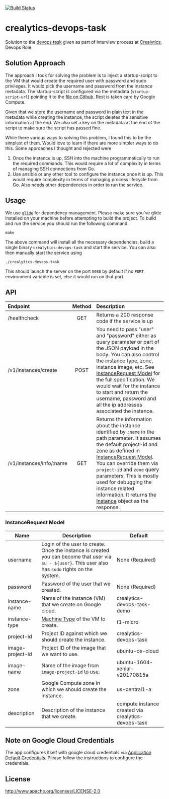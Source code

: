 [![Build Status](https://travis-ci.org/ashwanthkumar/crealytics-devops-task.svg?branch=master)](https://travis-ci.org/ashwanthkumar/crealytics-devops-task)
# crealytics-devops-task

Solution to the [devops task](https://docs.google.com/document/d/18zk1WbVBPuooO_sCPwA1Y8KkHubQSPJHfBZZ7eHFgKs/edit?ts=59a81932#) given as part of interview process at [Crealytics](https://crealytics.com/career/), Devops Role.

## Solution Approach
The approach I took for solving the problem is to inject a startup-script to the VM that would create the required user with password and sudo privileges. It would pick the username and password from the instance metadata. The startup-script is configured via the metadata (`startup-script-url`) pointing it to the [file on Github](https://raw.githubusercontent.com/ashwanthkumar/crealytics-devops-task/master/startup-script.sh). Rest is taken care by Google Compute.

Given that we store the username and password in plain text in the metadata while creating the instance, the script deletes the sensitive information at the end. We also set a key on the metadata at the end of the script to make sure the script has passed fine.

While there various ways to solving this problem, I found this to be the simplest of them. Would love to learn if there are more simpler ways to do this. Some approaches I thought and rejected were

1. Once the instance is up, SSH into the machine programmatically to run the required commands. This would require a lot of complexity in terms of managing SSH connections from Go.
2. Use ansible or any other tool to configure the instance once it is up.  This would require complexity in terms of managing process lifecycle from Go. Also needs other dependencies in order to run the service.

## Usage
We use [`glide`](https://glide.sh/) for dependency management. Please make sure you've glide installed on your machine before attempting to build the project. To build and run the service you should run the following command

```
make
```

The above command will install all the necessary dependencies, build a single binary `crealytics-devops-task` and start the service. You can also then manually start the service using

```
./crealytics-devops-task
```

This should launch the server on the port `8080` by default if no `PORT` environment variable is set, else it would run on that port.

## API
| Endpoint | Method | Description |
| :--- | :---: | :--- |
| /healthcheck | GET | Returns a 200 response code if the service is up |
| /v1/instances/create | POST | You need to pass "user" and "password" either as query parameter or part of the JSON payload in the body. You can also control the instance type, zone, instance image, etc. See [InstanceRequest Model](#instancerequest-model) for the full specification. We would wait for the instance to start and return the username, password and all the ip addresses associated the instance. |
| /v1/instances/info/:name | GET | Returns the information about the instance identified by `:name` in the path parameter. It assumes the default project-id and zone as defined in [InstanceRequest Model](#instancerequest-model). You can override them via `project-id` and `zone` query parameters. This is mostly used for debugging the instance related information. It returns the [Instance](https://godoc.org/google.golang.org/api/compute/v1#Instance) object as the response. |

### InstanceRequest Model

| Name | Description | Default |
| --- | --- | --- |
| username | Login of the user to create. Once the instance is created you can become that user via `su - ${user}`. This user also has `sudo` rights on the system. | None (Required) |
| password | Password of the user that we created. | None (Required) |
| instance-name | Name of the instance (VM) that we create on Google cloud. | crealytics-devops-task-demo |
| instance-type | [Machine Type](https://cloud.google.com/compute/docs/machine-types) of the VM to create. | f1-micro |
| project-id | Project ID against which we should create the instance. | crealytics-devops-task |
| image-project-id | Project ID of the image that we want to use. | ubuntu-os-cloud |
| image-name | Name of the image from `image-project-id` to use. | ubuntu-1604-xenial-v20170815a |
| zone | Google Compute zone in which we should create the instance. | us-central1-a |
| description | Description of the instance that we create. | compute instance created via crealytics-devops-task |

## Note on Google Cloud Credentials
The app configures itself with google cloud credentials via [Application Default Credentials](https://developers.google.com/identity/protocols/application-default-credentials). Please follow the instructions to configure the credentials.

## License
http://www.apache.org/licenses/LICENSE-2.0
